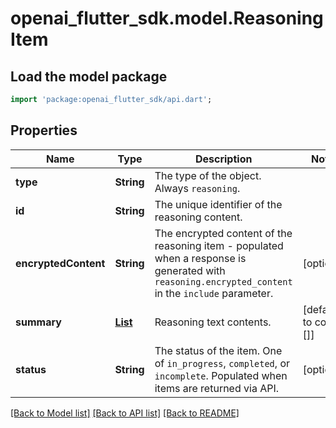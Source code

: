 # openai_flutter_sdk.model.ReasoningItem

## Load the model package
```dart
import 'package:openai_flutter_sdk/api.dart';
```

## Properties
Name | Type | Description | Notes
------------ | ------------- | ------------- | -------------
**type** | **String** | The type of the object. Always `reasoning`.  | 
**id** | **String** | The unique identifier of the reasoning content.  | 
**encryptedContent** | **String** | The encrypted content of the reasoning item - populated when a response is generated with `reasoning.encrypted_content` in the `include` parameter.  | [optional] 
**summary** | [**List<ReasoningItemSummaryInner>**](ReasoningItemSummaryInner.md) | Reasoning text contents.  | [default to const []]
**status** | **String** | The status of the item. One of `in_progress`, `completed`, or `incomplete`. Populated when items are returned via API.  | [optional] 

[[Back to Model list]](../README.md#documentation-for-models) [[Back to API list]](../README.md#documentation-for-api-endpoints) [[Back to README]](../README.md)


